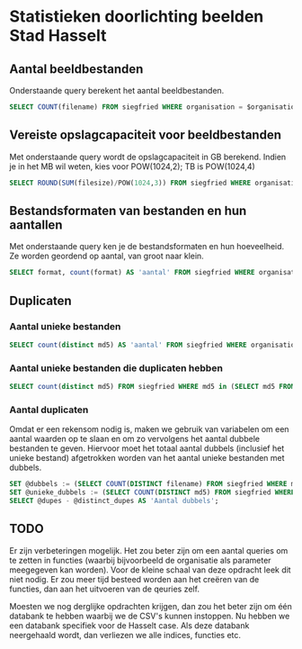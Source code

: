 # Statistieken doorlichting beelden Stad Hasselt

## Aantal beeldbestanden

Onderstaande query berekent het aantal beeldbestanden.

```sql
SELECT COUNT(filename) FROM siegfried WHERE organisation = $organisation
```

## Vereiste opslagcapaciteit voor beeldbestanden

Met onderstaande query wordt de opslagcapaciteit in GB berekend. Indien je in het MB wil weten, kies voor POW(1024,2); TB is POW(1024,4)

```sql
SELECT ROUND(SUM(filesize)/POW(1024,3)) FROM siegfried WHERE organisation = $organisation
```

## Bestandsformaten van bestanden en hun aantallen

Met onderstaande query ken je de bestandsformaten en hun hoeveelheid. Ze worden geordend op aantal, van groot naar klein.

```sql
SELECT format, count(format) AS 'aantal' FROM siegfried WHERE organisation = $organisation GROUP BY format ORDER BY aantal DESC
```

## Duplicaten

### Aantal unieke bestanden

```sql
SELECT count(distinct md5) AS 'aantal' FROM siegfried WHERE organisation = $organisation
```

### Aantal unieke bestanden die duplicaten hebben

```sql
SELECT count(distinct md5) FROM siegfried WHERE md5 in (SELECT md5 FROM siegfried WHERE organisation = $organisation GROUP BY md5 HAVING COUNT(md5) > 1) AND organisation = $organisation
```

### Aantal duplicaten

Omdat er een rekensom nodig is, maken we gebruik van variabelen om een aantal waarden op te slaan en om zo vervolgens het aantal dubbele bestanden te geven. Hiervoor moet het totaal aantal dubbels (inclusief het unieke bestand) afgetrokken worden van het aantal unieke bestanden met dubbels.

```sql
SET @dubbels := (SELECT COUNT(DISTINCT filename) FROM siegfried WHERE md5 IN (SELECT md5 FROM siegfried WHERE organisation = $organisation GROUP BY md5 HAVING COUNT(md5) > 1) AND organisation = $organisation);
SET @unieke_dubbels := (SELECT COUNT(DISTINCT md5) FROM siegfried WHERE md5 IN (SELECT md5 FROM siegfried WHERE organisation = $organisation GROUP BY md5 HAVING COUNT(md5) > 1) AND organisation = $organisation);
SELECT @dupes - @distinct_dupes AS 'Aantal dubbels';
```

## TODO

Er zijn verbeteringen mogelijk. Het zou beter zijn om een aantal queries om te zetten in functies (waarbij bijvoorbeeld de organisatie als parameter meegegeven kan worden). Voor de kleine schaal van deze opdracht leek dit niet nodig. Er zou meer tijd besteed worden aan het creëren van de functies, dan aan het uitvoeren van de qeuries zelf.

Moesten we nog derglijke opdrachten krijgen, dan zou het beter zijn om één databank te hebben waarbij we de CSV's kunnen instoppen. Nu hebben we een databank specifiek voor de Hasselt case. Als deze databank neergehaald wordt, dan verliezen we alle indices, functies etc.
